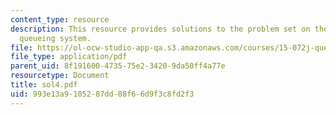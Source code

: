 ```yaml
---
content_type: resource
description: This resource provides solutions to the problem set on the topic G/M/1
  queueing system.
file: https://ol-ocw-studio-app-qa.s3.amazonaws.com/courses/15-072j-queues-theory-and-applications-spring-2006/993e13a9105287dd88f66d9f3c8fd2f3_sol4.pdf
file_type: application/pdf
parent_uid: 8f191600-4735-75e2-3420-9da50ff4a77e
resourcetype: Document
title: sol4.pdf
uid: 993e13a9-1052-87dd-88f6-6d9f3c8fd2f3
---
```

